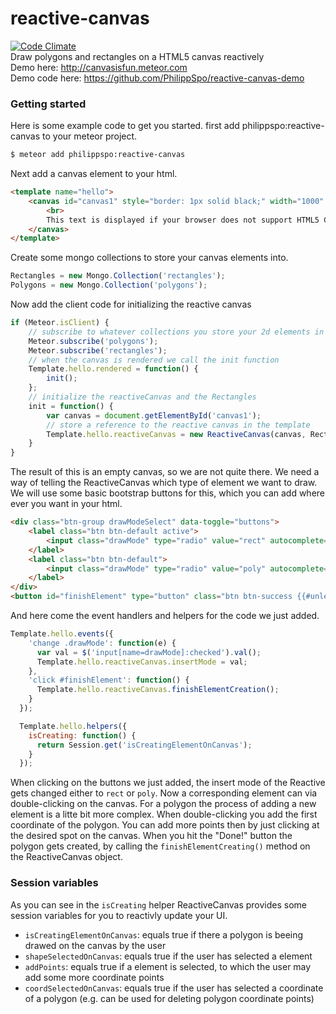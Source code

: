 # reactive-canvas
[![Code Climate](https://codeclimate.com/github/PhilippSpo/reactive-canvas/badges/gpa.svg)](https://codeclimate.com/github/PhilippSpo/reactive-canvas)<br>
Draw polygons and rectangles on a HTML5 canvas reactively<br>
Demo here: http://canvasisfun.meteor.com<br>
Demo code here: https://github.com/PhilippSpo/reactive-canvas-demo

### Getting started

Here is some example code to get you started.
first add philippspo:reactive-canvas to your meteor project.
```sh
$ meteor add philippspo:reactive-canvas
```
Next add a canvas element to your html.
```html
<template name="hello">
    <canvas id="canvas1" style="border: 1px solid black;" width="1000" height="1000">
        <br>
    	This text is displayed if your browser does not support HTML5 Canvas.
    </canvas>
</template>
```
Create some mongo collections to store your canvas elements into.
```javascript
Rectangles = new Mongo.Collection('rectangles');
Polygons = new Mongo.Collection('polygons');
```
Now add the client code for initializing the reactive canvas
```javascript
if (Meteor.isClient) {
    // subscribe to whatever collections you store your 2d elements in
    Meteor.subscribe('polygons');
    Meteor.subscribe('rectangles');
    // when the canvas is rendered we call the init function
    Template.hello.rendered = function() {
        init();
    };
    // initialize the reactiveCanvas and the Rectangles
    init = function() {
        var canvas = document.getElementById('canvas1');
        // store a reference to the reactive canvas in the template
        Template.hello.reactiveCanvas = new ReactiveCanvas(canvas, Rectangles, Polygons);
    }
}
```
The result of this is an empty canvas, so we are not quite there.
We need a way of telling the ReactiveCanvas which type of element we want to draw.
We will use some basic bootstrap buttons for this, which you can add where ever you want in your html.
```html
<div class="btn-group drawModeSelect" data-toggle="buttons">
	<label class="btn btn-default active">
		<input class="drawMode" type="radio" value="rect" autocomplete="off" checked> Rectangle
	</label>
	<label class="btn btn-default">
		<input class="drawMode" type="radio" value="poly" autocomplete="off"> Polygon
	</label>
</div>
<button id="finishElement" type="button" class="btn btn-success {{#unless isCreating}}hidden{{/unless}}">Done!</button>
```
And here come the event handlers and helpers for the code we just added.
```javascript
Template.hello.events({
    'change .drawMode': function(e) {
      var val = $('input[name=drawMode]:checked').val();
      Template.hello.reactiveCanvas.insertMode = val;
    },
    'click #finishElement': function() {
      Template.hello.reactiveCanvas.finishElementCreation();
    }
  });

  Template.hello.helpers({
    isCreating: function() {
      return Session.get('isCreatingElementOnCanvas');
    }
  });
```
When clicking on the buttons we just added, the insert mode of the Reactive gets changed either to `rect` or `poly`. Now a corresponding element can via double-clicking on the canvas.
For a polygon the process of adding a new element is a litte bit more complex. When double-clicking you add the first coordinate of the polygon. You can add more points then by just clicking at the desired spot on the canvas. When you hit the "Done!" button the polygon gets created, by calling the `finishElementCreating()` method on the ReactiveCanvas object.

### Session variables
As you can see in the `isCreating` helper ReactiveCanvas provides some session variables for you to reactivly update your UI.
  - `isCreatingElementOnCanvas`: equals true if there a polygon is beeing drawed on the canvas by the user
  - `shapeSelectedOnCanvas`: equals true if the user has selected a element
  - `addPoints`: equals true if a element is selected, to which the user may add some more coordinate points
  - `coordSelectedOnCanvas`: equals true if the user has selected a coordinate of a polygon (e.g. can be used for deleting polygon coordinate points)
